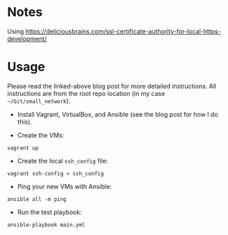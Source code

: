 # Notes

Using https://deliciousbrains.com/ssl-certificate-authority-for-local-https-development/


# Usage

Please read the linked-above blog post for more detailed instructions. All
instructions are from the root repo location (in my case `~/Git/small_network`).

- Install Vagrant, VirtualBox, and Ansible (see the blog post for how I do this).

- Create the VMs:

```
vagrant up
```

- Create the local `ssh_config` file:

```
vagrant ssh-config > ssh_config
```

- Ping your new VMs with Ansible:

```
ansible all -m ping
```

- Run the test playbook:

```
ansible-playbook main.yml
```
